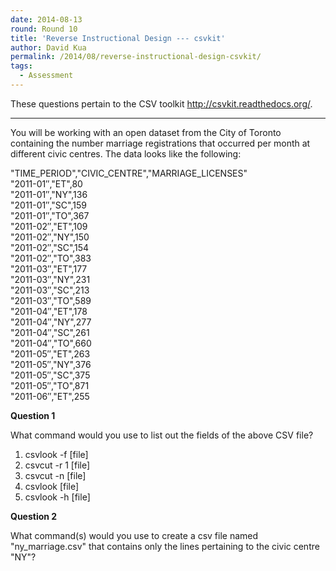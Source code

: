 ```yaml
---
date: 2014-08-13
round: Round 10
title: 'Reverse Instructional Design --- csvkit'
author: David Kua
permalink: /2014/08/reverse-instructional-design-csvkit/
tags:
  - Assessment
---
```

These questions pertain to the CSV toolkit http://csvkit.readthedocs.org/.

------------------------------

You will be working with an open dataset from the City of Toronto containing the number marriage registrations that occurred per month at different civic centres. The data looks like the following:

"TIME\_PERIOD","CIVIC\_CENTRE","MARRIAGE_LICENSES"  
"2011-01&#8243;,"ET",80  
"2011-01&#8243;,"NY",136  
"2011-01&#8243;,"SC",159  
"2011-01&#8243;,"TO",367  
"2011-02&#8243;,"ET",109  
"2011-02&#8243;,"NY",150  
"2011-02&#8243;,"SC",154  
"2011-02&#8243;,"TO",383  
"2011-03&#8243;,"ET",177  
"2011-03&#8243;,"NY",231  
"2011-03&#8243;,"SC",213  
"2011-03&#8243;,"TO",589  
"2011-04&#8243;,"ET",178  
"2011-04&#8243;,"NY",277  
"2011-04&#8243;,"SC",261  
"2011-04&#8243;,"TO",660  
"2011-05&#8243;,"ET",263  
"2011-05&#8243;,"NY",376  
"2011-05&#8243;,"SC",375  
"2011-05&#8243;,"TO",871  
"2011-06&#8243;,"ET",255

**Question 1**

What command would you use to list out the fields of the above CSV file?

1.  csvlook -f [file]
2.  csvcut -r 1 [file]
3.  csvcut -n [file]
4.  csvlook [file]
5.  csvlook -h [file]

**Question 2**

What command(s) would you use to create a csv file named "ny_marriage.csv" that contains only the lines pertaining to the civic centre "NY"?
